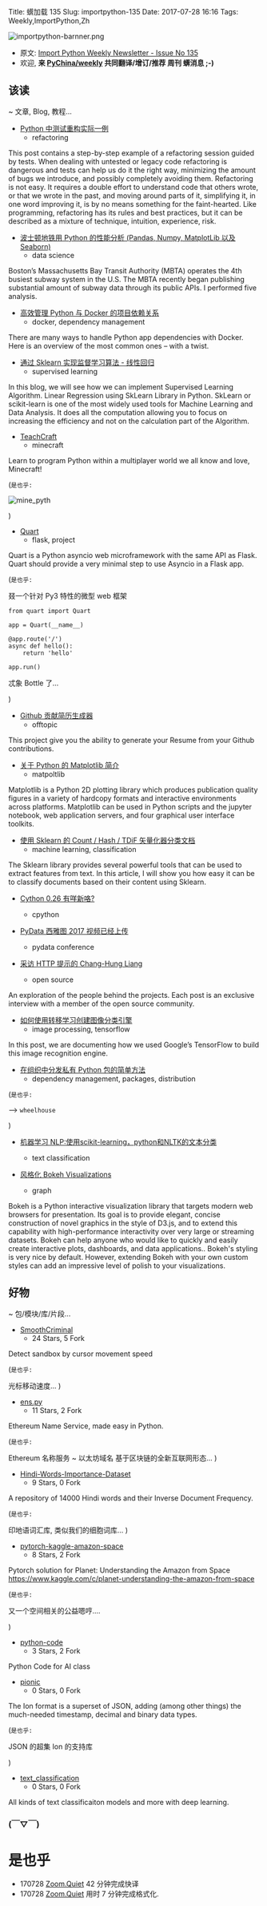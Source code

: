 Title: 蠎加载 135
Slug: importpython-135
Date: 2017-07-28 16:16
Tags: Weekly,ImportPython,Zh

![importpython-barnner.png](http://zoomq.qiniudn.com/ZQCollection/snap/importpython-barnner.png?imageView2/2/h/210)


- 原文: [Import Python Weekly Newsletter - Issue No 135](http://importpython.com/newsletter/no/135/)
- 欢迎, **来 [PyChina/weekly](https://github.com/PyChina/weekly) 共同翻译/增订/推荐 周刊 蠎消息 ;-)**

## 该读
~ 文章, Blog, 教程...


- [Python 中测试重构实际一例](http://blog.thedigitalcatonline.com/blog/2017/07/21/refactoring-with-test-in-python-a-practical-example/#.WXoHlnWGM8o)
    + refactoring

This post contains a step-by-step example of a refactoring session guided by tests. When dealing with untested or legacy code refactoring is dangerous and tests can help us do it the right way, minimizing the amount of bugs we introduce, and possibly completely avoiding them. Refactoring is not easy. It requires a double effort to understand code that others wrote, or that we wrote in the past, and moving around parts of it, simplifying it, in one word improving it, is by no means something for the faint-hearted. Like programming, refactoring has its rules and best practices, but it can be described as a mixture of technique, intuition, experience, risk.


- [波士顿地铁用 Python 的性能分析 (Pandas, Numpy, MatplotLib 以及 Seaborn)](https://medium.com/@aankul.a/performance-analysis-of-mbta-using-python-pandas-numpy-matplotlib-and-seaborn-81cbc14007a3)
    + data science

Boston’s Massachusetts Bay Transit Authority (MBTA) operates the 4th busiest subway system in the U.S. The MBTA recently began publishing substantial amount of subway data through its public APIs. I performed five analysis.


- [高效管理 Python 与 Docker 的项目依赖关系](https://jpetazzo.github.io/2013/12/01/docker-python-pip-requirements/)
    + docker, dependency management

There are many ways to handle Python app dependencies with Docker. Here is an overview of the most common ones – with a twist.



- [通过 Sklearn 实现监督学习算法 - 线性回归](https://medium.com/@mayank.trp48/implementing-supervised-learning-algorithm-by-sklearn-linear-regression-96ffbdb29961)
    + supervised learning

In this blog, we will see how we can implement Supervised Learning Algorithm. Linear Regression using SkLearn Library in Python. SkLearn or scikit-learn is one of the most widely used tools for Machine Learning and Data Analysis. It does all the computation allowing you to focus on increasing the efficiency and not on the calculation part of the Algorithm.


- [TeachCraft](https://teachcraft.net/)
    + minecraft

Learn to program Python within a multiplayer world we all know and love, Minecraft!

(`是也乎:`

![mine_pyth](https://teachcraft.net/static/images/mine_pyth.png)

)

- [Quart](https://gitlab.com/pgjones/quart)
    + flask, project

Quart is a Python asyncio web microframework with the same API as Flask. Quart should provide a very minimal step to use Asyncio in a Flask app.

(`是也乎:`

叕一个针对 Py3 特性的微型 web 框架


    from quart import Quart

    app = Quart(__name__)

    @app.route('/')
    async def hello():
        return 'hello'

    app.run()

忒象 Bottle 了...

)

- [Github 贡献简历生成器](https://medium.com/@baazzilhassan/github-contributions-resume-builder-d6d437668a91)
    + offtopic

This project give you the ability to generate your Resume from your Github contributions.


- [关于 Python 的 Matplotlib 简介](https://medium.com/@wilfredgithuka/introduction-to-matplotlib-on-python-8ed952953a4b)
    + matpoltlib

Matplotlib is a Python 2D plotting library which produces publication quality figures in a variety of hardcopy formats and interactive environments across platforms. Matplotlib can be used in Python scripts and the jupyter notebook, web application servers, and four graphical user interface toolkits.


- [使用 Sklearn 的 Count / Hash / TDiF 矢量化器分类文档](https://medium.com/@rnbrown/classifying-documents-with-sklearns-count-hash-tdif-vectorizers-9f8200e5a91e)
    + machine learning, classification

The Sklearn library provides several powerful tools that can be used to extract features from text. In this article, I will show you how easy it can be to classify documents based on their content using Sklearn.

- [Cython 0.26 有咩新咯?](http://blog.behnel.de/posts/whats-new-in-cython-026.html)
    + cpython

- [PyData 西雅图 2017 视频已经上传](https://www.youtube.com/playlist?list=PLGVZCDnMOq0rxoq9Nx0B4tqtr891vaCn7)
    + pydata conference

- [采访 HTTP 提示的 Chang-Hung Liang](https://theinitialcommit.com/2017/07/25/chang-hung-liang/)
    + open source

An exploration of the people behind the projects. Each post is an exclusive interview with a member of the open source community.


- [如何使用转移学习创建图像分类引擎](https://m.oursky.com/using-tensorflow-and-support-vector-machine-to-create-an-image-classifications-engine-7ee51b5617d5)
    + image processing, tensorflow

In this post, we are documenting how we used Google’s TensorFlow to build this image recognition engine.

- [在组织中分发私有 Python 包的简单方法](https://blog.chezo.uno/simple-way-to-distribute-your-private-python-packages-within-your-organization-fb7af5dbd4c9)
    + dependency management, packages, distribution

(`是也乎:`

--> `wheelhouse`

)

- [机器学习 NLP:使用scikit-learning，python和NLTK的文本分类](https://medium.com/towards-data-science/machine-learning-nlp-text-classification-using-scikit-learn-python-and-nltk-c52b92a7c73a)
    + text classification

- [风格化 Bokeh Visualizations](https://bokeh.github.io/blog/2017/7/24/styling-bokeh/)
    + graph

Bokeh is a Python interactive visualization library that targets modern web browsers for presentation. Its goal is to provide elegant, concise construction of novel graphics in the style of D3.js, and to extend this capability with high-performance interactivity over very large or streaming datasets. Bokeh can help anyone who would like to quickly and easily create interactive plots, dashboards, and data applications.. Bokeh's styling is very nice by default. However, extending Bokeh with your own custom styles can add an impressive level of polish to your visualizations.



## 好物
~ 包/模块/库/片段...

- [SmoothCriminal](https://github.com/G4lB1t/SmoothCriminal)
    - 24 Stars, 5 Fork

Detect sandbox by cursor movement speed

(`是也乎:`

光标移动速度...
)

- [ens.py](https://github.com/carver/ens.py)
    - 11 Stars, 2 Fork

Ethereum Name Service, made easy in Python.

(`是也乎:`

Ethereum 名称服务 ~ 以太坊域名
基于区块链的全新互联网形态...
)


- [Hindi-Words-Importance-Dataset](https://github.com/VastoLorde95/Hindi-Words-Importance-Dataset)
    - 9 Stars, 0 Fork

A repository of 14000 Hindi words and their Inverse Document Frequency.

(`是也乎:`

印地语词汇库, 类似我们的细胞词库...
)

- [pytorch-kaggle-amazon-space](https://github.com/EdwardTyantov/pytorch-kaggle-amazon-space)
    - 8 Stars, 2 Fork

Pytorch solution for Planet: Understanding the Amazon from Space https://www.kaggle.com/c/planet-understanding-the-amazon-from-space

(`是也乎:`

又一个空间相关的公益嗯哼....

)

- [python-code](https://github.com/zeeshanhanif/python-code)
    - 3 Stars, 2 Fork

Python Code for AI class

- [pionic](https://github.com/tlocke/pionic)
    - 0 Stars, 0 Fork

The Ion format is a superset of JSON, adding (among other things) the much-needed timestamp, decimal and binary data types.

(`是也乎:`

JSON 的超集 Ion 的支持库

)

- [text_classification](https://github.com/brightmart/text_classification)
    - 0 Stars, 0 Fork

All kinds of text classificaiton models and more with deep learning. 


### (￣▽￣)


# 是也乎

- 170728 [Zoom.Quiet](http://zoomquiet.io) 42 分钟完成快译
- 170728 [Zoom.Quiet](http://zoomquiet.io) 用时 7 分钟完成格式化.



